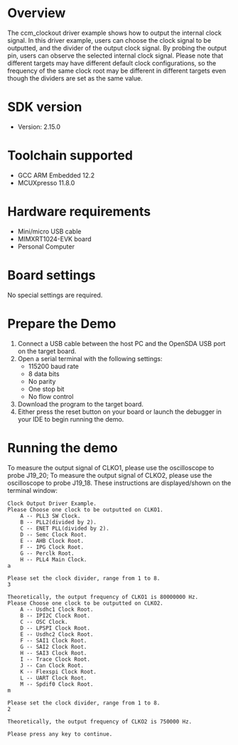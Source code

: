 Overview
========
The ccm_clockout driver example shows how to output the internal clock signal. In this driver example, users can choose
the clock signal to be outputted, and the divider of the output clock signal. By probing the output pin, users can
observe the selected internal clock signal.
Please note that different targets may have different default clock configurations, so the frequency of the same clock
root may be different in different targets even though the dividers are set as the same value.

SDK version
===========
- Version: 2.15.0

Toolchain supported
===================
- GCC ARM Embedded  12.2
- MCUXpresso  11.8.0

Hardware requirements
=====================
- Mini/micro USB cable
- MIMXRT1024-EVK board
- Personal Computer

Board settings
==============
No special settings are required.

Prepare the Demo
================
1.  Connect a USB cable between the host PC and the OpenSDA USB port on the target board. 
2.  Open a serial terminal with the following settings:
    - 115200 baud rate
    - 8 data bits
    - No parity
    - One stop bit
    - No flow control
3.  Download the program to the target board.
4.  Either press the reset button on your board or launch the debugger in your IDE to begin running the demo.

Running the demo
================
To measure the output signal of CLKO1, please use the oscilloscope to probe J19_20;
To measure the output signal of CLKO2, please use the oscilloscope to probe J19_18.
These instructions are displayed/shown on the terminal window:
~~~~~~~~~~~~~~~~~~~~~
Clock Output Driver Example.
Please Choose one clock to be outputted on CLKO1.
	A -- PLL3 SW Clock.
	B -- PLL2(divided by 2).
	C -- ENET PLL(divided by 2).
	D -- Semc Clock Root.
	E -- AHB Clock Root.
	F -- IPG Clock Root.
	G -- Perclk Root.
	H -- PLL4 Main Clock.
a

Please set the clock divider, range from 1 to 8.
3

Theoretically, the output frequency of CLKO1 is 80000000 Hz.
Please Choose one clock to be outputted on CLKO2.
	A -- Usdhc1 Clock Root.
	B -- IPI2C Clock Root.
	C -- OSC Clock.
	D -- LPSPI Clock Root.
	E -- Usdhc2 Clock Root.
	F -- SAI1 Clock Root.
	G -- SAI2 Clock Root.
	H -- SAI3 Clock Root.
	I -- Trace Clock Root.
	J -- Can Clock Root.
	K -- Flexspi Clock Root.
	L -- UART Clock Root.
	M -- Spdif0 Clock Root.
m

Please set the clock divider, range from 1 to 8.
2

Theoretically, the output frequency of CLKO2 is 750000 Hz.

Please press any key to continue.
~~~~~~~~~~~~~~~~~~~~~
